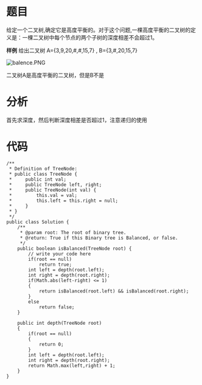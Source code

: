 # 题目
给定一个二叉树,确定它是高度平衡的。对于这个问题,一棵高度平衡的二叉树的定义是：一棵二叉树中每个节点的两个子树的深度相差不会超过1。 

**样例**
给出二叉树 A={3,9,20,#,#,15,7} , B={3,#,20,15,7}


![balence.PNG](http://upload-images.jianshu.io/upload_images/1234352-838b74b714c1fc45.PNG?imageMogr2/auto-orient/strip%7CimageView2/2/w/1240)

二叉树A是高度平衡的二叉树，但是B不是

# 分析
首先求深度，然后判断深度相差是否超过1，注意递归的使用

# 代码
```
/**
 * Definition of TreeNode:
 * public class TreeNode {
 *     public int val;
 *     public TreeNode left, right;
 *     public TreeNode(int val) {
 *         this.val = val;
 *         this.left = this.right = null;
 *     }
 * }
 */
public class Solution {
    /**
     * @param root: The root of binary tree.
     * @return: True if this Binary tree is Balanced, or false.
     */
    public boolean isBalanced(TreeNode root) {
        // write your code here
        if(root == null)
            return true;
        int left = depth(root.left);
        int right = depth(root.right);
        if(Math.abs(left-right) <= 1)
        {
            return isBalanced(root.left) && isBalanced(root.right);
        }
        else
            return false;
    }
    
    public int depth(TreeNode root)
    {
        if(root == null)
        {
            return 0;
        }
        int left = depth(root.left);
        int right = depth(root.right);
        return Math.max(left,right) + 1;
    }
}
```
